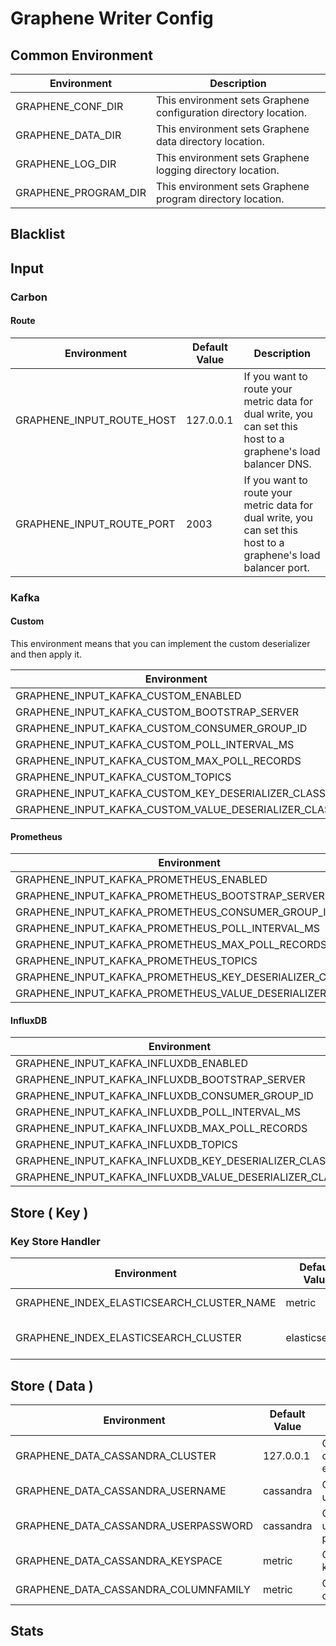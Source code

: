 # Graphene Writer Config

## Common Environment

|     Environment      |                            Description                           |
|----------------------|------------------------------------------------------------------|
| GRAPHENE_CONF_DIR    | This environment sets Graphene configuration directory location. |
| GRAPHENE_DATA_DIR    | This environment sets Graphene data directory location.          |
| GRAPHENE_LOG_DIR     | This environment sets Graphene logging directory location.       |
| GRAPHENE_PROGRAM_DIR | This environment sets Graphene program directory location.       |

## Blacklist

## Input

### Carbon

#### Route

|       Environment         |Default Value|                                                       Description                                              |
|---------------------------|-------------|----------------------------------------------------------------------------------------------------------------|
| GRAPHENE_INPUT_ROUTE_HOST | 127.0.0.1   | If you want to route your metric data for dual write, you can set this host to a graphene's load balancer DNS. |
| GRAPHENE_INPUT_ROUTE_PORT | 2003        | If you want to route your metric data for dual write, you can set this host to a graphene's load balancer port.|

### Kafka

#### Custom

This environment means that you can implement the custom deserializer and then apply it.

|          Environment                                                                                               |                            Default Value                             |                                                    Description                                                 |
|--------------------------------------------------------------------------------------------------------------------|----------------------------------------------------------------------|----------------------------------------------------------------------------------------------------------------|
| GRAPHENE_INPUT_KAFKA_CUSTOM_ENABLED                                                                                | false                                                                |                                                                                                                |
| GRAPHENE_INPUT_KAFKA_CUSTOM_BOOTSTRAP_SERVER                                                                       | localhost:9092                                                       |                                                                                                                |
| GRAPHENE_INPUT_KAFKA_CUSTOM_CONSUMER_GROUP_ID                                                                      | graphene-writer                                                      |                                                                                                                |
| GRAPHENE_INPUT_KAFKA_CUSTOM_POLL_INTERVAL_MS                                                                       | 500                                                                  |                                                                                                                |
| GRAPHENE_INPUT_KAFKA_CUSTOM_MAX_POLL_RECORDS                                                                       | 1000                                                                 |                                                                                                                |
| GRAPHENE_INPUT_KAFKA_CUSTOM_TOPICS                                                                                 | graphene                                                             |                                                                                                                |
| GRAPHENE_INPUT_KAFKA_CUSTOM_KEY_DESERIALIZER_CLASS                                                                 | org.apache.kafka.common.serialization.StringDeserializer             |                                                                                                                |
| GRAPHENE_INPUT_KAFKA_CUSTOM_VALUE_DESERIALIZER_CLASS                                                               | com.graphene.writer.input.kafka.deserializer.PrometheusDeserializer  |                                                                                                                |

#### Prometheus

|          Environment                                                                                               |                            Default Value                             |                                                    Description                                                 |
|--------------------------------------------------------------------------------------------------------------------|----------------------------------------------------------------------|----------------------------------------------------------------------------------------------------------------|
| GRAPHENE_INPUT_KAFKA_PROMETHEUS_ENABLED                                                                            | false                                                                |                                                                                                                |
| GRAPHENE_INPUT_KAFKA_PROMETHEUS_BOOTSTRAP_SERVER                                                                   | localhost:9092                                                       |                                                                                                                |
| GRAPHENE_INPUT_KAFKA_PROMETHEUS_CONSUMER_GROUP_ID                                                                  | graphene-writer                                                      |                                                                                                                |
| GRAPHENE_INPUT_KAFKA_PROMETHEUS_POLL_INTERVAL_MS                                                                   | 500                                                                  |                                                                                                                |
| GRAPHENE_INPUT_KAFKA_PROMETHEUS_MAX_POLL_RECORDS                                                                   | 1000                                                                 |                                                                                                                |
| GRAPHENE_INPUT_KAFKA_PROMETHEUS_TOPICS                                                                             | graphene                                                             |                                                                                                                |
| GRAPHENE_INPUT_KAFKA_PROMETHEUS_KEY_DESERIALIZER_CLASS                                                             | org.apache.kafka.common.serialization.StringDeserializer             |                                                                                                                |
| GRAPHENE_INPUT_KAFKA_PROMETHEUS_VALUE_DESERIALIZER_CLASS                                                           | com.graphene.writer.input.kafka.deserializer.PrometheusDeserializer  |                                                                                                                |

#### InfluxDB

|          Environment                                                                                               |                            Default Value                             |                                                    Description                                                 |
|--------------------------------------------------------------------------------------------------------------------|----------------------------------------------------------------------|----------------------------------------------------------------------------------------------------------------|
| GRAPHENE_INPUT_KAFKA_INFLUXDB_ENABLED                                                                              | false                                                                |                                                                                                                |
| GRAPHENE_INPUT_KAFKA_INFLUXDB_BOOTSTRAP_SERVER                                                                     | localhost:9092                                                       |                                                                                                                |
| GRAPHENE_INPUT_KAFKA_INFLUXDB_CONSUMER_GROUP_ID                                                                    | graphene-writer                                                      |                                                                                                                |
| GRAPHENE_INPUT_KAFKA_INFLUXDB_POLL_INTERVAL_MS                                                                     | 500                                                                  |                                                                                                                |
| GRAPHENE_INPUT_KAFKA_INFLUXDB_MAX_POLL_RECORDS                                                                     | 1000                                                                 |                                                                                                                |
| GRAPHENE_INPUT_KAFKA_INFLUXDB_TOPICS                                                                               | graphene                                                             |                                                                                                                |
| GRAPHENE_INPUT_KAFKA_INFLUXDB_KEY_DESERIALIZER_CLASS                                                               | org.apache.kafka.common.serialization.StringDeserializer             |                                                                                                                |
| GRAPHENE_INPUT_KAFKA_INFLUXDB_VALUE_DESERIALIZER_CLASS                                                             | com.graphene.writer.input.kafka.deserializer.InfluxDbDeserializer    |                                                                                                                |

## Store ( Key )

### Key Store Handler

|                 Environment                  | Default Value |           Description           |
|----------------------------------------------|---------------|---------------------------------|
| GRAPHENE_INDEX_ELASTICSEARCH_CLUSTER_NAME    | metric        | Elasticsearch cluster name      |
| GRAPHENE_INDEX_ELASTICSEARCH_CLUSTER         | elasticsearch | Elasticsearch cluster endpoint  |

## Store ( Data )

|                 Environment                  | Default Value |           Description           |
|----------------------------------------------|---------------|---------------------------------|
| GRAPHENE_DATA_CASSANDRA_CLUSTER              | 127.0.0.1     | Cassandra cluster endpoint      |
| GRAPHENE_DATA_CASSANDRA_USERNAME             | cassandra     | Cassandra username              |
| GRAPHENE_DATA_CASSANDRA_USERPASSWORD         | cassandra     | Cassandra user password         |
| GRAPHENE_DATA_CASSANDRA_KEYSPACE             | metric        | Cassandra keyspace              |
| GRAPHENE_DATA_CASSANDRA_COLUMNFAMILY         | metric        | Cassandra columnfamily          |

## Stats
